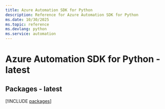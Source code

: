 ```yaml
---
title: Azure Automation SDK for Python
description: Reference for Azure Automation SDK for Python
ms.date: 10/30/2025
ms.topic: reference
ms.devlang: python
ms.service: automation
---
```

# Azure Automation SDK for Python - latest
## Packages - latest
[!INCLUDE [packages](automation-index.md)]